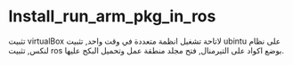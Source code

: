 # Install_run_arm_pkg_in_ros
تثبيت virtualBox لاتاحة تشغيل انظمة متعددة في وقت واحد, تثبيت ubintu على نظام لنكس, تثبيت ros بوضع اكواد على التيرمنال, فتح مجلد منطقة عمل وتحميل البكج عليها. 
